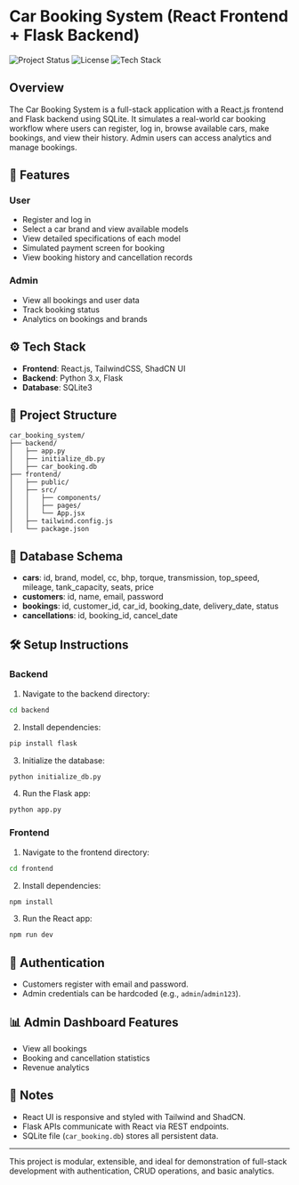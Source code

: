 # Car Booking System (React Frontend + Flask Backend)
![Project Status](https://img.shields.io/badge/status-active-brightgreen)
![License](https://img.shields.io/badge/license-MIT-blue)
![Tech Stack](https://img.shields.io/badge/stack-React%20%2B%20Flask%20%2B%20SQLite-blueviolet)
## Overview

The Car Booking System is a full-stack application with a React.js frontend and Flask backend using SQLite. It simulates a real-world car booking workflow where users can register, log in, browse available cars, make bookings, and view their history. Admin users can access analytics and manage bookings.

## 🚀 Features

### User
- Register and log in
- Select a car brand and view available models
- View detailed specifications of each model
- Simulated payment screen for booking
- View booking history and cancellation records

### Admin
- View all bookings and user data
- Track booking status
- Analytics on bookings and brands

## ⚙️ Tech Stack
- **Frontend**: React.js, TailwindCSS, ShadCN UI
- **Backend**: Python 3.x, Flask
- **Database**: SQLite3

## 📂 Project Structure
```
car_booking_system/
├── backend/
│   ├── app.py
│   ├── initialize_db.py
│   ├── car_booking.db
├── frontend/
│   ├── public/
│   ├── src/
│   │   ├── components/
│   │   ├── pages/
│   │   └── App.jsx
│   ├── tailwind.config.js
│   └── package.json
```

## 🧱 Database Schema
- **cars**: id, brand, model, cc, bhp, torque, transmission, top_speed, mileage, tank_capacity, seats, price
- **customers**: id, name, email, password
- **bookings**: id, customer_id, car_id, booking_date, delivery_date, status
- **cancellations**: id, booking_id, cancel_date

## 🛠 Setup Instructions

### Backend
1. Navigate to the backend directory:
```bash
cd backend
```
2. Install dependencies:
```bash
pip install flask
```
3. Initialize the database:
```bash
python initialize_db.py
```
4. Run the Flask app:
```bash
python app.py
```

### Frontend
1. Navigate to the frontend directory:
```bash
cd frontend
```
2. Install dependencies:
```bash
npm install
```
3. Run the React app:
```bash
npm run dev
```

## 🔐 Authentication
- Customers register with email and password.
- Admin credentials can be hardcoded (e.g., `admin`/`admin123`).

## 📊 Admin Dashboard Features
- View all bookings
- Booking and cancellation statistics
- Revenue analytics

## 📌 Notes
- React UI is responsive and styled with Tailwind and ShadCN.
- Flask APIs communicate with React via REST endpoints.
- SQLite file (`car_booking.db`) stores all persistent data.

---
This project is modular, extensible, and ideal for demonstration of full-stack development with authentication, CRUD operations, and basic analytics.
